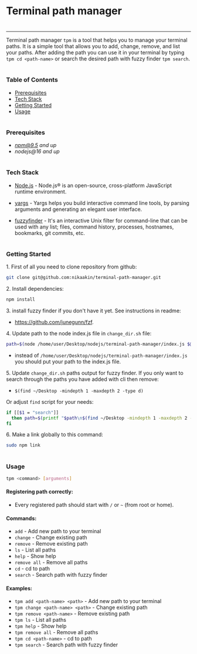  <div style="display:flex; align-items: center">
  <h1 style="position:relative; top: -6px" >Terminal path manager</h1>
</div>

---

Terminal path manager `tpm` is a tool that helps you to manage your terminal paths. It is a simple tool that allows you to add, change, remove, and list your paths. After adding the path you can use it in your terminal by typing `tpm cd <path-name>` or search the desired path with fuzzy finder `tpm search`.

#

### Table of Contents

- [Prerequisites](#prerequisites)
- [Tech Stack](#tech-stack)
- [Getting Started](#getting-started)
- [Usage](#usage)

#

### Prerequisites

- *npm@9.5 and up*
- _nodejs@16 and up_

#

### Tech Stack

- [Node.js](https://nodejs.org/en) - Node.js® is an open-source, cross-platform JavaScript runtime environment.

- [yargs](https://www.npmjs.com/package/yargs) - Yargs helps you build interactive command line tools, by parsing arguments and generating an elegant user interface.

- [fuzzyfinder](https://github.com/junegunn/fzf) - It's an interactive Unix filter for command-line that can be used with any list; files, command history, processes, hostnames, bookmarks, git commits, etc.

#

### Getting Started

1\. First of all you need to clone repository from github:

```sh
git clone git@github.com:nikaakin/terminal-path-manager.git
```

2\. Install dependencies:

```sh
npm install
```

3\. install fuzzy finder if you don't have it yet. See instructions in readme:

- https://github.com/junegunn/fzf.

4\. Update path to the node index.js file in `change_dir.sh` file:

```sh
path=$(node /home/user/Desktop/nodejs/terminal-path-manager/index.js $@)
```

- instead of `/home/user/Desktop/nodejs/terminal-path-manager/index.js` you should put your path to the index.js file.

5\. Update `change_dir.sh` paths output for fuzzy finder. If you only want to search through the paths you have added with cli then remove:

- `$(find ~/Desktop -mindepth 1 -maxdepth 2 -type d)`

Or adjust `find` script for your needs:

```sh
if [[$1 = "search"]]
  then path=$(printf "$path\n$(find ~/Desktop -mindepth 1 -maxdepth 2 -type d)" | fzf)
fi
```

6\. Make a link globally to this command:

```sh
sudo npm link
```

#

### Usage

```sh
tpm <command> [arguments]
```

#### Registering path correctly:

- Every registered path should start with `/` or `~` (from root or home).

#### Commands:

- `add` - Add new path to your terminal
- `change` - Change existing path
- `remove` - Remove existing path
- `ls` - List all paths
- `help` - Show help
- `remove all` - Remove all paths
- `cd` - cd to path
- `search` - Search path with fuzzy finder

#### Examples:

- `tpm add <path-name> <path>` - Add new path to your terminal
- `tpm change <path-name> <path>` - Change existing path
- `tpm remove <path-name>` - Remove existing path
- `tpm ls` - List all paths
- `tpm help` - Show help
- `tpm remove all` - Remove all paths
- `tpm cd <path-name>` - cd to path
- `tpm search` - Search path with fuzzy finder
